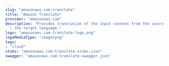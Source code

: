 ```yaml
---
slug: "amazonaws-com-translate"
title: "Amazon Translate"
provider: "amazonaws.com"
description: "Provides translation of the input content from the source language to\
  \ the target language."
logo: "amazonaws.com-translate-logo.png"
logoMediaType: "image/png"
tags:
- "cloud"
stubs: "amazonaws.com-translate-stubs.json"
swagger: "amazonaws.com-translate-swagger.json"
---
```

